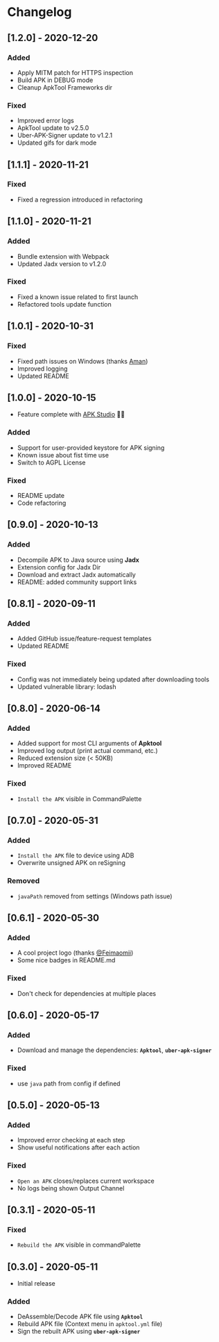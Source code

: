 # Changelog

## [1.2.0] - 2020-12-20

### Added

- Apply MITM patch for HTTPS inspection
- Build APK in DEBUG mode
- Cleanup ApkTool Frameworks dir

### Fixed

- Improved error logs
- ApkTool update to v2.5.0
- Uber-APK-Signer update to v1.2.1
- Updated gifs for dark mode

## [1.1.1] - 2020-11-21

### Fixed

- Fixed a regression introduced in refactoring

## [1.1.0] - 2020-11-21

### Added

- Bundle extension with Webpack
- Updated Jadx version to v1.2.0

### Fixed

- Fixed a known issue related to first launch
- Refactored tools update function

## [1.0.1] - 2020-10-31

### Fixed

- Fixed path issues on Windows (thanks [Aman](https://github.com/amsharma44))
- Improved logging
- Updated README

## [1.0.0] - 2020-10-15

- Feature complete with [APK Studio](https://github.com/vaibhavpandeyvpz/apkstudio) 🎉🎉

### Added

- Support for user-provided keystore for APK signing
- Known issue about fist time use
- Switch to AGPL License

### Fixed

- README update
- Code refactoring

## [0.9.0] - 2020-10-13

### Added

- Decompile APK to Java source using **Jadx**
- Extension config for Jadx Dir
- Download and extract Jadx automatically
- README: added community support links

## [0.8.1] - 2020-09-11

### Added

- Added GitHub issue/feature-request templates
- Updated README

### Fixed

- Config was not immediately being updated after downloading tools
- Updated vulnerable library: lodash

## [0.8.0] - 2020-06-14

### Added

- Added support for most CLI arguments of **Apktool**
- Improved log output (print actual command, etc.)
- Reduced extension size (< 50KB)
- Improved README

### Fixed

- `Install the APK` visible in CommandPalette

## [0.7.0] - 2020-05-31

### Added

- `Install the APK` file to device using ADB
- Overwrite unsigned APK on reSigning

### Removed

- `javaPath` removed from settings (Windows path issue)

## [0.6.1] - 2020-05-30

### Added

- A cool project logo (thanks [@Feimaomii](https://github.com/Feimaomii))
- Some nice badges in README.md

### Fixed

- Don't check for dependencies at multiple places

## [0.6.0] - 2020-05-17

### Added

- Download and manage the dependencies: **`Apktool`**, **`uber-apk-signer`**

### Fixed

- use `java` path from config if defined

## [0.5.0] - 2020-05-13

### Added

- Improved error checking at each step
- Show useful notifications after each action

### Fixed

- `Open an APK` closes/replaces current workspace
- No logs being shown Output Channel

## [0.3.1] - 2020-05-11

### Fixed

- `Rebuild the APK` visible in commandPalette

## [0.3.0] - 2020-05-11

- Initial release

### Added

- DeAssemble/Decode APK file using **`Apktool`**
- Rebuild APK file (Context menu in `apktool.yml` file)
- Sign the rebuilt APK using **`uber-apk-signer`**
